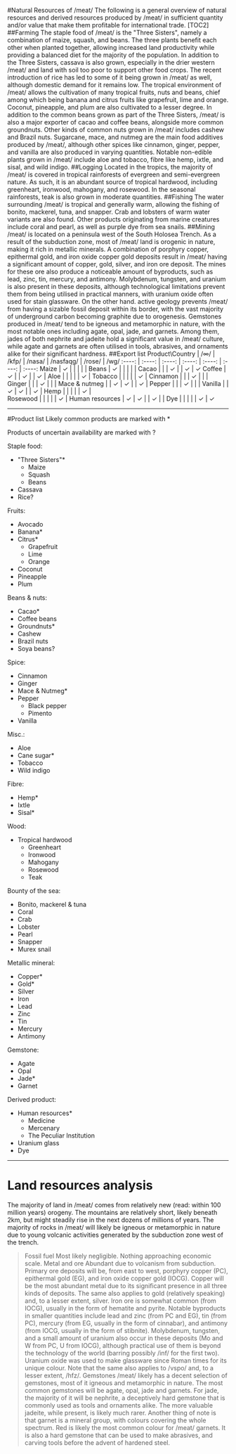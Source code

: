 #Natural Resources of /meat/
The following is a general overview of natural resources and derived resources produced by /meat/ in sufficient quantity and/or value that make them profitable for international trade.
[TOC2]
##Farming
The staple food of /meat/ is the "Three Sisters", namely a combination of maize, squash, and beans. The three plants benefit each other when planted together, allowing increased land productivity while providing a balanced diet for the majority of the population. In addition to the Three Sisters, cassava is also grown, especially in the drier western /meat/ and land with soil too poor to support other food crops. The recent introduction of rice has led to some of it being grown in /meat/ as well, although domestic demand for it remains low.
The tropical environment of /meat/ allows the cultivation of many tropical fruits, nuts and beans, chief among which being banana and citrus fruits like grapefruit, lime and orange. Coconut, pineapple, and plum are also cultivated to a lesser degree. In addition to the common beans grown as part of the Three Sisters, /meat/ is also a major exporter of cacao and coffee beans, alongside more common groundnuts. Other kinds of common nuts grown in /meat/ includes cashew and Brazil nuts.
Sugarcane, mace, and nutmeg are the main food additives produced by /meat/, although other spices like cinnamon, ginger, pepper, and vanilla are also produced in varying quantities. Notable non-edible plants grown in /meat/ include aloe and tobacco, fibre like hemp, ixtle, and sisal, and wild indigo.
##Logging
Located in the tropics, the majority of /meat/ is covered in tropical rainforests of evergreen and semi-evergreen nature. As such, it is an abundant source of tropical hardwood, including greenheart, ironwood, mahogany, and rosewood. In the seasonal rainforests, teak is also grown in moderate quantities.
##Fishing
The water surrounding /meat/ is tropical and generally warm, allowing the fishing of bonito, mackerel, tuna, and snapper. Crab and lobsters of warm water variants are also found. Other products originating from marine creatures include coral and pearl, as well as purple dye from sea snails.
##Mining
/meat/ is located on a peninsula west of the South Holosea Trench. As a result of the subduction zone, most of /meat/ land is orogenic in nature, making it rich in metallic minerals. A combination of porphyry copper, epithermal gold, and iron oxide copper gold deposits result in /meat/ having a significant amount of copper, gold, silver, and iron ore deposit. The mines for these ore also produce a noticeable amount of byproducts, such as lead, zinc, tin, mercury, and antimony. Molybdenum, tungsten, and uranium is also present in these deposits, although technological limitations prevent them from being utilised in practical manners, with uranium oxide often used for stain glassware. On the other hand. active geology prevents /meat/ from having a sizable fossil deposit within its border, with the vast majority of underground carbon becoming graphite due to orogenesis.
Gemstones produced in /meat/ tend to be igneous and metamorphic in nature, with the most notable ones including agate, opal, jade, and garnets. Among them, jades of both nephrite and jadeite hold a significant value in /meat/ culture, while agate and garnets are often utilised in tools, abrasives, and ornaments alike for their significant hardness.
##Export list
Product\Country | /∞/ | /kfp/ | /nasa/ | /nasfaqg/ | /rose/ | /wg/
:----: | :----: | :----: | :----: | :----: | :----: | :----:
Maize | ✓ | | | | | 
Beans | ✓ | | | | | 
Cacao | | | ✓ | | ✓ | ✓
Coffee | ✓ | | ✓ | | ✓ | 
Aloe | | | | | ✓ | 
Tobacco | | | | | ✓ | 
Cinnamon | | | ✓ | | | 
Ginger | | | ✓ | | | 
Mace & nutmeg | | ✓ | ✓ | | ✓ | 
Pepper | | | ✓ | | | 
Vanilla | | ✓ | ✓ | | ✓ | 
Hemp | | | | | ✓ |  
Rosewood | | | | | ✓ | 
Human resources | ✓ | ✓ | | ✓ | | 
Dye | | | | | ✓ | ✓

***
#Product list
Likely common products are marked with *

Products of uncertain availability are marked with ?

Staple food:
- "Three Sisters"*
	- Maize
	- Squash
	- Beans
- Cassava
- Rice?

Fruits:
- Avocado
- Banana\*
- Citrus\*
	- Grapefruit
	- Lime
	- Orange
- Coconut
- Pineapple
- Plum

Beans & nuts:
- Cacao*
- Coffee beans
- Groundnuts*
- Cashew
- Brazil nuts
- Soya beans?

Spice:
- Cinnamon
- Ginger
- Mace & Nutmeg*
- Pepper
	- Black pepper
	- Pimento
- Vanilla

Misc.:
- Aloe
- Cane sugar*
- Tobacco
- Wild indigo

Fibre:
- Hemp*
- Ixtle
- Sisal*

Wood:
- Tropical hardwood
	- Greenheart
	- Ironwood
	- Mahogany
	- Rosewood
	- Teak

Bounty of the sea:
- Bonito, mackerel & tuna
- Coral
- Crab
- Lobster
- Pearl
- Snapper
- Murex snail

Metallic mineral:
- Copper*
- Gold*
- Silver
- Iron
- Lead
- Zinc
- Tin
- Mercury
- Antimony

Gemstone:
- Agate
- Opal
- Jade*
- Garnet

Derived product:
- Human resources*
	- Medicine
	- Mercenary
	- The Peculiar Institution
- Uranium glass
- Dye
***
# Land resources analysis
The majority of land in /meat/ comes from relatively new (read: within 100 million years) orogeny. The mountains are relatively short, likely beneath 2km, but might steadily rise in the next dozens of millions of years. The majority of rocks in /meat/ will likely be igneous or metamorphic in nature due to young volcanic activities generated by the subduction zone west of the trench.
>Fossil fuel
Most likely negligible. Nothing approaching economic scale.
>Metal and ore
Abundant due to volcanism from subduction. Primary ore deposits will be, from east to west, porphyry copper (PC), epithermal gold (EG), and iron oxide copper gold (IOCG).
Copper will be the most abundant metal due to its significant presence in all three kinds of deposits. The same also applies to gold (relatively speaking) and, to a lesser extent, silver. Iron ore is somewhat common (from IOCG), usually in the form of hematite and pyrite.
Notable byproducts in smaller quantities include lead and zinc (from PC and EG), tin (from PC), mercury (from EG, usually in the form of cinnabar), and antimony (from IOCG, usually in the form of stibnite).
Molybdenum, tungsten, and a small amount of uranium also occur in these deposits (Mo and W from PC, U from IOCG), although practical use of them is beyond the technology of the world (barring possibly /inf/ for the first two). Uranium oxide was used to make glassware since Roman times for its unique colour.
Note that the same also applies to /vspo/ and, to a lesser extent, /hfz/.
>Gemstones
/meat/ likely has a decent selection of gemstones, most of it igneous and metamorphic in nature. The most common gemstones will be agate, opal, jade and garnets. For jade, the majority of it will be nephrite, a deceptively hard gemstone that is commonly used as tools and ornaments alike. The more valuable jadeite, while present, is likely much rarer. Another thing of note is that garnet is a mineral group, with colours covering the whole spectrum. Red is likely the most common colour for /meat/ garnets. It is also a hard gemstone that can be used to make abrasives, and carving tools before the advent of hardened steel.

